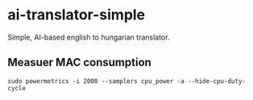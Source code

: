 # ai-translator-simple
Simple, AI-based english to hungarian translator.

## Measuer MAC consumption
`sudo powermetrics -i 2000 --samplers cpu_power -a --hide-cpu-duty-cycle`